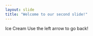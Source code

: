 ```yaml
---
layout: slide
title: "Welcome to our second slide!"
---
```

Ice Cream
Use the left arrow to go back!
